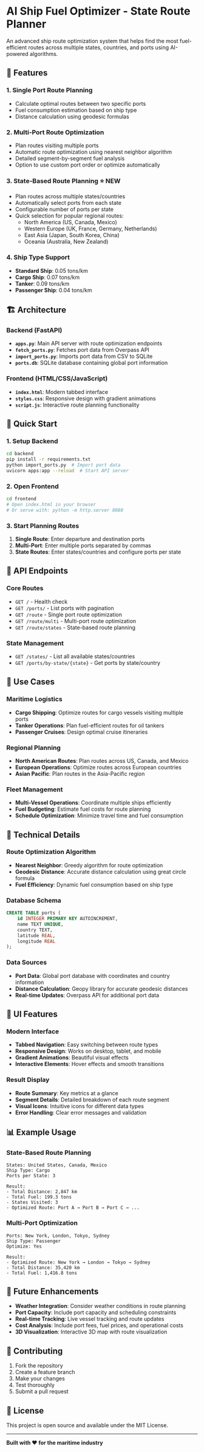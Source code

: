 # AI Ship Fuel Optimizer - State Route Planner

An advanced ship route optimization system that helps find the most fuel-efficient routes across multiple states, countries, and ports using AI-powered algorithms.

## 🚢 Features

### 1. **Single Port Route Planning**
- Calculate optimal routes between two specific ports
- Fuel consumption estimation based on ship type
- Distance calculation using geodesic formulas

### 2. **Multi-Port Route Optimization**
- Plan routes visiting multiple ports
- Automatic route optimization using nearest neighbor algorithm
- Detailed segment-by-segment fuel analysis
- Option to use custom port order or optimize automatically

### 3. **State-Based Route Planning** ⭐ **NEW**
- Plan routes across multiple states/countries
- Automatically select ports from each state
- Configurable number of ports per state
- Quick selection for popular regional routes:
  - North America (US, Canada, Mexico)
  - Western Europe (UK, France, Germany, Netherlands)
  - East Asia (Japan, South Korea, China)
  - Oceania (Australia, New Zealand)

### 4. **Ship Type Support**
- **Standard Ship**: 0.05 tons/km
- **Cargo Ship**: 0.07 tons/km
- **Tanker**: 0.09 tons/km
- **Passenger Ship**: 0.04 tons/km

## 🏗️ Architecture

### Backend (FastAPI)
- **`apps.py`**: Main API server with route optimization endpoints
- **`fetch_ports.py`**: Fetches port data from Overpass API
- **`import_ports.py`**: Imports port data from CSV to SQLite
- **`ports.db`**: SQLite database containing global port information

### Frontend (HTML/CSS/JavaScript)
- **`index.html`**: Modern tabbed interface
- **`styles.css`**: Responsive design with gradient animations
- **`script.js`**: Interactive route planning functionality

## 🚀 Quick Start

### 1. Setup Backend
```bash
cd backend
pip install -r requirements.txt
python import_ports.py  # Import port data
uvicorn apps:app --reload  # Start API server
```

### 2. Open Frontend
```bash
cd frontend
# Open index.html in your browser
# Or serve with: python -m http.server 8080
```

### 3. Start Planning Routes
1. **Single Route**: Enter departure and destination ports
2. **Multi-Port**: Enter multiple ports separated by commas
3. **State Routes**: Enter states/countries and configure ports per state

## 📡 API Endpoints

### Core Routes
- `GET /` - Health check
- `GET /ports/` - List ports with pagination
- `GET /route` - Single port route optimization
- `GET /route/multi` - Multi-port route optimization
- `GET /route/states` - State-based route planning

### State Management
- `GET /states/` - List all available states/countries
- `GET /ports/by-state/{state}` - Get ports by state/country

## 🎯 Use Cases

### Maritime Logistics
- **Cargo Shipping**: Optimize routes for cargo vessels visiting multiple ports
- **Tanker Operations**: Plan fuel-efficient routes for oil tankers
- **Passenger Cruises**: Design optimal cruise itineraries

### Regional Planning
- **North American Routes**: Plan routes across US, Canada, and Mexico
- **European Operations**: Optimize routes across European countries
- **Asian Pacific**: Plan routes in the Asia-Pacific region

### Fleet Management
- **Multi-Vessel Operations**: Coordinate multiple ships efficiently
- **Fuel Budgeting**: Estimate fuel costs for route planning
- **Schedule Optimization**: Minimize travel time and fuel consumption

## 🔧 Technical Details

### Route Optimization Algorithm
- **Nearest Neighbor**: Greedy algorithm for route optimization
- **Geodesic Distance**: Accurate distance calculation using great circle formula
- **Fuel Efficiency**: Dynamic fuel consumption based on ship type

### Database Schema
```sql
CREATE TABLE ports (
    id INTEGER PRIMARY KEY AUTOINCREMENT,
    name TEXT UNIQUE,
    country TEXT,
    latitude REAL,
    longitude REAL
);
```

### Data Sources
- **Port Data**: Global port database with coordinates and country information
- **Distance Calculation**: Geopy library for accurate geodesic distances
- **Real-time Updates**: Overpass API for additional port data

## 🎨 UI Features

### Modern Interface
- **Tabbed Navigation**: Easy switching between route types
- **Responsive Design**: Works on desktop, tablet, and mobile
- **Gradient Animations**: Beautiful visual effects
- **Interactive Elements**: Hover effects and smooth transitions

### Result Display
- **Route Summary**: Key metrics at a glance
- **Segment Details**: Detailed breakdown of each route segment
- **Visual Icons**: Intuitive icons for different data types
- **Error Handling**: Clear error messages and validation

## 📊 Example Usage

### State-Based Route Planning
```
States: United States, Canada, Mexico
Ship Type: Cargo
Ports per State: 3

Result:
- Total Distance: 2,847 km
- Total Fuel: 199.3 tons
- States Visited: 3
- Optimized Route: Port A → Port B → Port C → ...
```

### Multi-Port Optimization
```
Ports: New York, London, Tokyo, Sydney
Ship Type: Passenger
Optimize: Yes

Result:
- Optimized Route: New York → London → Tokyo → Sydney
- Total Distance: 35,420 km
- Total Fuel: 1,416.8 tons
```

## 🔮 Future Enhancements

- **Weather Integration**: Consider weather conditions in route planning
- **Port Capacity**: Include port capacity and scheduling constraints
- **Real-time Tracking**: Live vessel tracking and route updates
- **Cost Analysis**: Include port fees, fuel prices, and operational costs
- **3D Visualization**: Interactive 3D map with route visualization

## 🤝 Contributing

1. Fork the repository
2. Create a feature branch
3. Make your changes
4. Test thoroughly
5. Submit a pull request

## 📝 License

This project is open source and available under the MIT License.

---

**Built with ❤️ for the maritime industry** 
